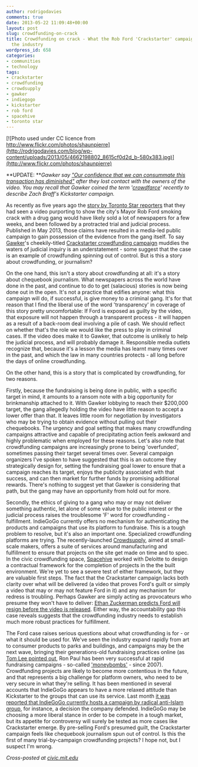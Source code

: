 ```yaml
---
author: rodrigodavies
comments: true
date: 2013-05-22 11:09:48+00:00
layout: post
slug: crowdfunding-on-crack
title: Crowdfunding on crack - What the Rob Ford 'Crackstarter' campaign means for
  the industry
wordpress_id: 658
categories:
- communities
- technology
tags:
- crackstarter
- crowdfunding
- crowdsupply
- gawker
- indiegogo
- kickstarter
- rob ford
- spacehive
- toronto star
---
```


[![Photo used under CC licence from http://www.flickr.com/photos/shaunpierre](http://rodrigodavies.com/blog/wp-content/uploads/2013/05/4662198802_8615cf0d2d_b-580x383.jpg)](http://www.flickr.com/photos/shaunpierre)


**UPDATE: **_Gawker say ["Our confidence that we can consummate this transaction has diminished"](http://www.indiegogo.com/projects/rob-ford-crackstarter) after they lost contact with the owners of the video. You may recall that Gawker coined the term '[crowdfarce](http://valleywag.gawker.com/rich-person-zach-braff-wants-the-internet-to-pay-for-hi-479541247)' recently to describe Zach Braff's Kickstarter campaign._

As recently as five years ago the [story by Toronto Star reporters](http://www.thestar.com/news/city_hall/2013/05/16/toronto_mayor_rob_ford_in_crack_cocaine_video_scandal.html) that they had seen a video purporting to show the city's Mayor Rob Ford smoking crack with a drug gang would have likely sold a lot of newspapers for a few weeks, and been followed by a protracted trial and judicial process. Published in May 2013, those claims have resulted in a media-led public campaign to gain possession of the evidence from the gang itself. To say [Gawker](http://gawker.com/we-are-raising-200-000-to-buy-and-publish-the-rob-ford-508230073)'s cheekily-titled [Crackstarter crowdfunding campaign](http://www.indiegogo.com/projects/rob-ford-crackstarter) muddies the waters of judicial inquiry is an understatement - some suggest that the case is an example of crowdfunding spinning out of control. But is this a story about crowdfunding, or journalism?

On the one hand, this isn't a story about crowdfunding at all: it's a story about chequebook journalism. What newspapers across the world have done in the past, and continue to do to get (salacious) stories is now being done out in the open. It's not a practice that edifies anyone: what this campaign will do, if successful, is give money to a criminal gang. It's for that reason that I find the liberal use of the word 'transparency' in coverage of this story pretty uncomfortable: If Ford is exposed as guilty by the video, that exposure will not happen through a transparent process - it will happen as a result of a back-room deal involving a pile of cash. We should reflect on whether that's the role we would like the press to play in criminal cases. If the video does make it to Gawker, that outcome is unlikely to help the judicial process, and will probably damage it. Responsible media outlets recognize that, because it's a lesson the media has learnt many times over in the past, and which the law in many countries protects - all long before the days of online crowdfunding.

On the other hand, this is a story that is complicated by crowdfunding, for two reasons.

Firstly, because the fundraising is being done in public, with a specific target in mind, it amounts to a ransom note with a big opportunity for brinkmanship attached to it. With Gawker lobbying to reach their $200,000 target, the gang allegedly holding the video have little reason to accept a lower offer than that. It leaves little room for negotiation by investigators who may be trying to obtain evidence without pulling out their chequebooks. The urgency and goal setting that makes many crowdfunding campaigns attractive and capable of precipitating action feels awkward and highly problematic when employed for these reasons. Let's also note that crowdfunding campaigns are increasingly prone to being 'overfunded', sometimes passing their target several times over. Several campaign organizers I've spoken to have suggested that this is an outcome they strategically design for, setting the fundraising goal lower to ensure that a campaign reaches its target, enjoys the publicity associated with that success, and can then market for further funds by promising additional rewards. There's nothing to suggest yet that Gawker is considering that path, but the gang may have an opportunity from hold out for more.

Secondly, the ethics of giving to a gang who may or may not deliver something authentic, let alone of some value to the public interest or the judicial process raises the troublesome 'F' word for crowdfunding - fulfillment. IndieGoGo currently offers no mechanism for authenticating the products and campaigns that use its platform to fundraise. This is a tough problem to resolve, but it's also an important one. Specialized crowdfunding platforms are trying. The recently-launched [Crowdsupply](http://www.crowdsupply.com), aimed at small-scale makers, offers a suite of services around manufacturing and fulfillment to ensure that projects on the site get made on time and to spec. In the civic crowdfunding space, [Spacehive](http://www.spacehive.com) worked with Deloitte to design a contractual framework for the completion of projects in the the built environment. We're yet to see a severe test of either framework, but they are valuable first steps. The fact that the Crackstarter campaign lacks both clarity over what will be delivered (a video that proves Ford's guilt or simply a video that may or may not feature Ford in it) and any mechanism for redress is troubling. Perhaps Gawker are simply acting as provocateurs who presume they won't have to deliver: [Ethan Zuckerman predicts Ford will resign before the video is released](http://www.ethanzuckerman.com/blog/2013/05/19/crowdfunding-checkbook-journalism-gawkers-crackstarter-and-its-implications/). Either way, the accountability gap this case reveals suggests that the crowdfunding industry needs to establish much more robust practices for fulfillment.

The Ford case raises serious questions about what crowdfunding is for - or what it should be used for. We've seen the industry expand rapidly from art to consumer products to parks and buildings, and campaigns may be the next wave, bringing their generations-old fundraising practices online (as [Tom Lee pointed out](https://twitter.com/tjl/status/337200680056025088), Ron Paul has been very successful at rapid fundraising campaigns - so-called ['moneybombs'](http://query.nytimes.com/gst/fullpage.html?res=63) - since 2007). Crowdfunding projects are likely to become more contentious in the future, and that represents a big challenge for platform owners, who need to be very secure in what they're selling. It has been mentioned in several accounts that IndieGoGo appears to have a more relaxed attitude than Kickstarter to the groups that can use its service. Last month [it was reported that IndieGoGo currently hosts a campaign by radical anti-Islam group](http://www.huffingtonpost.com/nathan-lean/crowdfunding-hate-indiegogo-profits-from-anti-muslim-campaign_b_3077785.html), for instance, a decision the company defended. IndieGoGo may be choosing a more liberal stance in order to be compete in a tough market, but its appetite for controversy will surely be tested as more cases like Crackstarter emerge. By pre-selling Ford's presumed guilt, the Crackstarter campaign feels like chequebook journalism spun out of control. Is this the first of many trial-by-campaign crowdfunding projects? I hope not, but I suspect I'm wrong.

_Cross-posted at [civic.mit.edu](http://civic.mit.edu/blog/rodrigodavies/crowdfunding-on-crack)_

